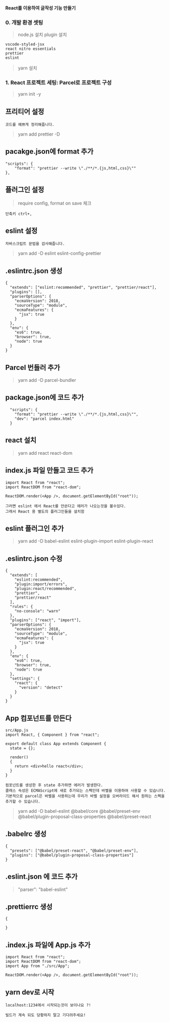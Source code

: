 #### React를 이용하여 글작성 기능 만들기

### 0. 개발 환경 셋팅

> node.js 설치
> plugin 설치

```
vscode-styled-jsx
react nitro essentials
prettier
eslint
```

> yarn 설치

### 1. React 프로젝트 세팅: Parcel로 프로젝트 구성

> yarn init -y

## 프리티어 설정

```
코드를 예쁘게 정리해줍니다.
```

> yarn add prettier -D

## pacakge.json에 format 추가

```
"scripts": {
    "format": "prettier --write \"./**/*.{js,html,css}\""
},
```

## 플러그인 설정

> require config, format on save 체크

```
단축키 ctrl+,
```

## eslint 설정

```
자바스크립트 문법을 검사해줍니다.
```

> yarn add -D eslint eslint-config-prettier

## .eslintrc.json 생성

```
{
  "extends": ["eslint:recommended", "prettier", "prettier/react"],
  "plugins": [],
  "parserOptions": {
    "ecmaVersion": 2018,
    "sourceType": "module",
    "ecmaFeatures": {
      "jsx": true
    }
  },
  "env": {
    "es6": true,
    "browser": true,
    "node": true
  }
}
```

## Parcel 번들러 추가

> yarn add -D parcel-bundler

## package.json에 코드 추가

```
  "scripts": {
    "format": "prettier --write \"./**/*.{js,html,css}\"",
    "dev": "parcel index.html"
  }
```

## react 설치

> yarn add react react-dom

## index.js 파일 만들고 코드 추가

```
import React from "react";
import ReactDOM from "react-dom";

ReactDOM.render(<App />, document.getElementById("root"));
```

```
그러면 eslint 에서 React를 안쓴다고 에러가 나오는것을 볼수있다.
그래서 React 용 별도의 플러그인들을 설치함
```

## eslint 플러그인 추가

> yarn add -D babel-eslint eslint-plugin-import eslint-plugin-react

## .eslintrc.json 수정

```
{
  "extends": [
    "eslint:recommended",
    "plugin:import/errors",
    "plugin:react/recommended",
    "prettier",
    "prettier/react"
  ],
  "rules": {
    "no-console": "warn"
  },
  "plugins": ["react", "import"],
  "parserOptions": {
    "ecmaVersion": 2018,
    "sourceType": "module",
    "ecmaFeatures": {
      "jsx": true
    }
  },
  "env": {
    "es6": true,
    "browser": true,
    "node": true
  },
  "settings": {
    "react": {
      "version": "detect"
    }
  }
}
```

## App 컴포넌트를 만든다

```
src/App.js
import React, { Component } from "react";

export default class App extends Component {
  state = {};

  render()
  {
    return <div>hello react</div>;
  }
}
```

```
컴포넌트를 생성한 후 state 추가하면 에러가 발생한다.
클래스 속성은 ECMAScript에 새로 추가되는 스펙인데 바벨을 이용하여 사용할 수 있습니다. 기본적으로 parcel은 바벨을 사용하는데 우리가 바벨 설정을 오버라이드 해서 원하는 스펙을 추가할 수 있습니다.
```

> yarn add -D babel-eslint @babel/core @babel/preset-env @babel/plugin-proposal-class-properties @babel/preset-react

## .babelrc 생성

```
{
  "presets": ["@babel/preset-react", "@babel/preset-env"],
  "plugins": ["@babel/plugin-proposal-class-properties"]
}
```

## .eslint.json 에 코드 추가

> "parser": "babel-eslint"

## .prettierrc 생성

```
{

}
```

## .index.js 파일에 App.js 추가

```
import React from "react";
import ReactDOM from "react-dom";
import App from "./src/App";

ReactDOM.render(<App />, document.getElementById("root"));

```

## yarn dev로 시작

```
localhost:1234에서 시작되는것이 보이나요 ?!

빌드가 계속 되도 당황하지 말고 기다려주세요!
```
